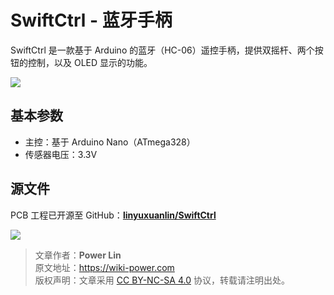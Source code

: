 # SwiftCtrl - 蓝牙手柄

SwiftCtrl 是一款基于 Arduino 的蓝牙（HC-06）遥控手柄，提供双摇杆、两个按钮的控制，以及 OLED 显示的功能。

![](https://wiki-media-1253965369.cos.ap-guangzhou.myqcloud.com/img/20200221145040.png)

## 基本参数

- 主控：基于 Arduino Nano（ATmega328）
- 传感器电压：3.3V

## 源文件

PCB 工程已开源至 GitHub：[**linyuxuanlin/SwiftCtrl**](https://github.com/linyuxuanlin/SwiftCtrl)

![](https://wiki-media-1253965369.cos.ap-guangzhou.myqcloud.com/img/20200311182440.png)

> 文章作者：**Power Lin**  
> 原文地址：<https://wiki-power.com>  
> 版权声明：文章采用 [CC BY-NC-SA 4.0](https://creativecommons.org/licenses/by/4.0/deed.zh) 协议，转载请注明出处。
